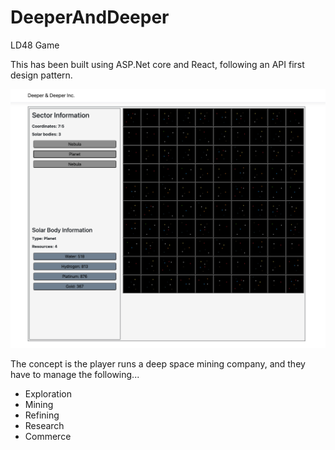 # DeeperAndDeeper
LD48 Game

This has been built using ASP.Net core and React, following an API first design pattern.

![Sreenie](images/DeeperAndDeeper.png)

The concept is the player runs a deep space mining company, and they have to manage the following...

* Exploration
* Mining
* Refining
* Research
* Commerce
